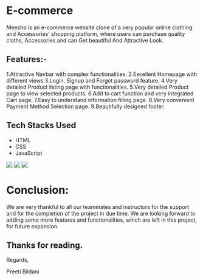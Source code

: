 # E-commerce
Meesho is an e-commerce website clone of a very popular online clothing and Accessories' shopping platform, where users can purchase quality cloths, Accessories and can Get beautiful And Attractive Look.

## Features:-
1.Attractive Navbar with complex functionalities.
2.Excellent Homepage with different views
3.Login, Signup and Forgot password feature.
4.Very detailed Product listing page with functionalities.
5.Very detailed Product page to view selected products.
6.Add to cart function and very integrated Cart page.
7.Easy to understand information filling page.
8.Very convenient Payment Method Selection page.
9.Beautifully designed footer.


## Tech Stacks Used
- HTML
- CSS
- JavaScript

<p>
   <img src="https://img.icons8.com/color/64/000000/javascript.png"/>
   <img src="https://img.icons8.com/color/64/000000/html-5.png"/>
   <img src="https://img.icons8.com/color/64/000000/css3.png" />
   
</p>



# Conclusion:
We are very thankful to all our teammates and instructors for the support and for the completion of the project in due time. We are looking forward to adding some more features and functionalities, which are left in this project, for future expansion.

## Thanks for reading.

Regards,

Preeti Bildani
